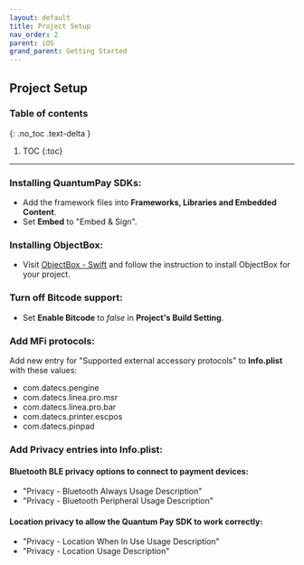 ```yaml
---
layout: default
title: Project Setup
nav_order: 2
parent: iOS
grand_parent: Getting Started
---
```


## Project Setup

### Table of contents
{: .no_toc .text-delta }

1. TOC
{:toc}

---

### Installing QuantumPay SDKs:
* Add the framework files into **Frameworks, Libraries and Embedded Content**.
* Set **Embed** to "Embed & Sign". 

### Installing ObjectBox:
* Visit [ObjectBox - Swift](https://swift.objectbox.io) and follow the instruction to install ObjectBox for your project.

### Turn off Bitcode support:
* Set **Enable Bitcode** to *false* in **Project's Build Setting**.

### Add MFi protocols:
Add new entry for "Supported external accessory protocols" to **Info.plist** with these values:

* com.datecs.pengine
* com.datecs.linea.pro.msr
* com.datecs.linea.pro.bar
* com.datecs.printer.escpos
* com.datecs.pinpad

### Add **Privacy** entries into **Info.plist**:
#### Bluetooth BLE privacy options to connect to payment devices:
* "Privacy - Bluetooth Always Usage Description" 
* "Privacy - Bluetooth Peripheral Usage Description"
#### Location privacy to allow the Quantum Pay SDK to work correctly:
* "Privacy - Location When In Use Usage Description" 
* "Privacy - Location Usage Description"